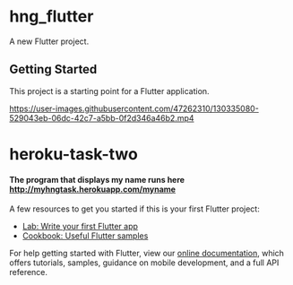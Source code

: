 # hng_flutter

A new Flutter project.

## Getting Started

This project is a starting point for a Flutter application.


https://user-images.githubusercontent.com/47262310/130335080-529043eb-06dc-42c7-a5bb-0f2d346a46b2.mp4


# heroku-task-two

#### The program that displays my name runs here http://myhngtask.herokuapp.com/myname


A few resources to get you started if this is your first Flutter project:

- [Lab: Write your first Flutter app](https://flutter.dev/docs/get-started/codelab)
- [Cookbook: Useful Flutter samples](https://flutter.dev/docs/cookbook)

For help getting started with Flutter, view our
[online documentation](https://flutter.dev/docs), which offers tutorials,
samples, guidance on mobile development, and a full API reference.
